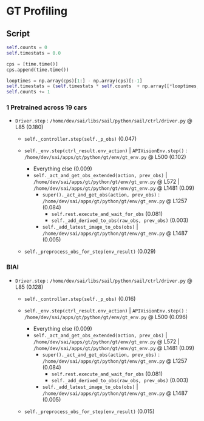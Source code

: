# GT Profiling

## Script

```py
self.counts = 0
self.timestats = 0.0

cps = [time.time()]
cps.append(time.time())

looptimes = np.array(cps)[1:] - np.array(cps)[:-1]
self.timestats = (self.timestats * self.counts  + np.array([*looptimes, looptimes.sum()])) / (self.counts + 1)
self.counts += 1

```

### 1 Pretrained across 19 cars

- `Driver.step` : `/home/dev/sai/libs/sail/python/sail/ctrl/driver.py` @ L85 (0.180)
  - `self._controller.step(self._p_obs)` (0.047)
  - `self._env.step(ctrl_result.env_action)` | `APIVisionEnv.step()` : `/home/dev/sai/apps/gt/python/gt/env/gt_env.py` @ L500 (0.102)
    - Everything else (0.009)
    - `self._act_and_get_obs_extended(action, prev_obs)` | `/home/dev/sai/apps/gt/python/gt/env/gt_env.py` @ L572 | `/home/dev/sai/apps/gt/python/gt/env/gt_env.py` @ L1481 (0.09)
      - `super()._act_and_get_obs(action, prev_obs)` : `/home/dev/sai/apps/gt/python/gt/env/gt_env.py` @ L1257 (0.084)
        - `self.rest.execute_and_wait_for_obs` (0.081)
        - `self._add_derived_to_obs(raw_obs, prev_obs)` (0.003)
      - `self._add_latest_image_to_obs(obs)` | `/home/dev/sai/apps/gt/python/gt/env/gt_env.py` @ L1487 (0.005)
    
  - `self._preprocess_obs_for_step(env_result)` (0.029)

### BIAI

- `Driver.step` : `/home/dev/sai/libs/sail/python/sail/ctrl/driver.py` @ L85 (0.128)
  - `self._controller.step(self._p_obs)` (0.016)
  - `self._env.step(ctrl_result.env_action)` | `APIVisionEnv.step()` : `/home/dev/sai/apps/gt/python/gt/env/gt_env.py` @ L500 (0.096)
    - Everything else (0.009)
    - `self._act_and_get_obs_extended(action, prev_obs)` | `/home/dev/sai/apps/gt/python/gt/env/gt_env.py` @ L572 | `/home/dev/sai/apps/gt/python/gt/env/gt_env.py` @ L1481 (0.09)
      - `super()._act_and_get_obs(action, prev_obs)` : `/home/dev/sai/apps/gt/python/gt/env/gt_env.py` @ L1257 (0.084)
        - `self.rest.execute_and_wait_for_obs` (0.081)
        - `self._add_derived_to_obs(raw_obs, prev_obs)` (0.003)
      - `self._add_latest_image_to_obs(obs)` | `/home/dev/sai/apps/gt/python/gt/env/gt_env.py` @ L1487 (0.005)
    
  - `self._preprocess_obs_for_step(env_result)` (0.015)